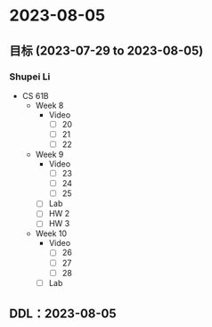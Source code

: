 # 2023-08-05
## 目标 (2023-07-29 to 2023-08-05)
### Shupei Li
- CS 61B
    - Week 8
        - Video
            - [ ] 20
            - [ ] 21
            - [ ] 22
    - Week 9
        - Video
            - [ ] 23
            - [ ] 24
            - [ ] 25
        - [ ] Lab
        - [ ] HW 2
        - [ ] HW 3
    - Week 10
        - Video
            - [ ] 26
            - [ ] 27
            - [ ] 28
        - [ ] Lab

## DDL：2023-08-05
